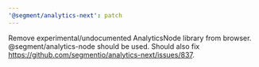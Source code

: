 ```yaml
---
'@segment/analytics-next': patch
---
```


Remove experimental/undocumented AnalyticsNode library from browser. @segment/analytics-node should be used.
Should also fix https://github.com/segmentio/analytics-next/issues/837.
